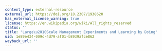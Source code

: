 ```yaml
---
content_type: external-resource
external_url: https://doi.org/10.2307/1938620
has_external_license_warning: true
license: https://en.wikipedia.org/wiki/All_rights_reserved
status: ''
title: "Large\u2010Scale Management Experiments and Learning by Doing"
uid: 1e89e434-009c-4d79-af01-b8939afce862
wayback_url: ''
---
```

